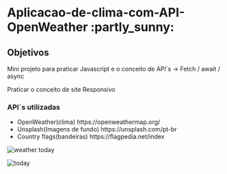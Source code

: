 <h1>Aplicacao-de-clima-com-API-OpenWeather :partly_sunny:</h1>

<h2>Objetivos</h2>
<p>Mini projeto para praticar Javascript e o conceito de API´s -> Fetch / await / async</p>
<p>Praticar o conceito de site Responsivo</p>

<h3>API´s utilizadas</h3>

<ul>
    <li>OpenWeather(clima) https://openweathermap.org/</li>
    <li>Unsplash(Imagens de fundo) https://unsplash.com/pt-br</li>
    <li>Country flags(bandeiras) https://flagpedia.net/index</li>
</ul>

![weather today](https://user-images.githubusercontent.com/104574086/219876420-0d96f767-b2e7-4330-8f55-6eb4b25ff96c.png)

![today](https://user-images.githubusercontent.com/104574086/219876931-81cd083e-2c4a-4efa-9023-42adc1a541ba.png)


